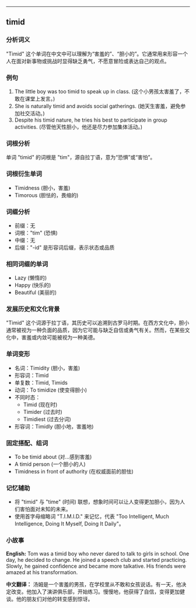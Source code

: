 
---------------
## timid
### 分析词义
"Timid" 这个单词在中文中可以理解为“害羞的”、“胆小的”。它通常用来形容一个人在面对新事物或挑战时显得缺乏勇气，不愿意冒险或表达自己的观点。

### 例句
1. The little boy was too timid to speak up in class. (这个小男孩太害羞了，不敢在课堂上发言。)
2. She is naturally timid and avoids social gatherings. (她天生害羞，避免参加社交活动。)
3. Despite his timid nature, he tries his best to participate in group activities. (尽管他天性胆小，他还是尽力参加集体活动。)

### 词根分析
单词 "timid" 的词根是 "tim"，源自拉丁语，意为“恐惧”或“害怕”。

### 词根衍生单词
- Timidness (胆小，害羞)
- Timorous (胆怯的，畏缩的)

### 词缀分析
- 前缀：无
- 词根："tim" (恐惧)
- 中缀：无
- 后缀："-id" 是形容词后缀，表示状态或品质

### 相同词缀的单词
- Lazy (懒惰的)
- Happy (快乐的)
- Beautiful (美丽的)

### 发展历史和文化背景
"Timid" 这个词源于拉丁语，其历史可以追溯到古罗马时期。在西方文化中，胆小通常被视为一种负面的品质，因为它可能与缺乏自信或勇气有关。然而，在某些文化中，害羞或内敛可能被视为一种美德。

### 单词变形
- 名词：Timidity (胆小，害羞)
- 形容词：Timid
- 单复数：Timid, Timids
- 动词：To timidize (使变得胆小)
- 不同时态：
  - Timid (现在时)
  - Timider (过去时)
  - Timidiest (过去分词)
- 形容词：Timidly (胆小地，害羞地)

### 固定搭配、组词
- To be timid about (对...感到害羞)
- A timid person (一个胆小的人)
- Timidness in front of authority (在权威面前的胆怯)

### 记忆辅助
- 将 "timid" 与 "time" (时间) 联想，想象时间可以让人变得更加胆小，因为人们害怕面对未知的未来。
- 使用首字母缩略词 "T.I.M.I.D." 来记忆，代表 "Too Intelligent, Much Intelligence, Doing It Myself, Doing It Daily"。

### 小故事
**English:**
Tom was a timid boy who never dared to talk to girls in school. One day, he decided to change. He joined a speech club and started practicing. Slowly, he gained confidence and became more talkative. His friends were amazed at his transformation.

**中文翻译：**
汤姆是一个害羞的男孩，在学校里从不敢和女孩说话。有一天，他决定改变。他加入了演讲俱乐部，开始练习。慢慢地，他获得了自信，变得更加健谈。他的朋友们对他的转变感到惊讶。

